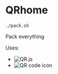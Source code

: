 # QRhome

	./pack.sh

Pack everything

Uses:

* ![QR.js](neocotic.com/qr.js/)
* ![QR code icon](http://thenounproject.com/noun/qr-code/#icon-No1926)